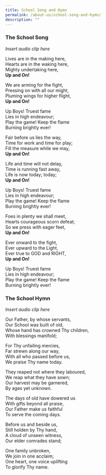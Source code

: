 ```yaml
---
title: School Song and Hymn
permalink: /about-us/school-song-and-hymn/
description: ""
---
```

### The School Song

*Insert audio clip here*

Lives are in the making here,  
Hearts are in the waking here,  
Mighty undertaking here,  
**Up and On!**

We are arming for the fight,  
Pressing on with all our might,  
Pluming wings for higher flight,  
**Up and On!**

Up Boys! Truest fame  
Lies in high endeavour;  
Play the game! Keep the flame  
Burning brightly ever!

Fair before us lies the way,  
Time for work and time for play;  
Fill the measure while we may,  
**Up and On!**  
  
Life and time will not delay,  
Time is running fast away,  
Life is now today; today;  
**Up and On!**

Up Boys! Truest fame  
Lies in high endeavour;  
Play the game! Keep the flame  
Burning brightly ever!

Foes in plenty we shall meet,  
Hearts courageous scorn defeat;  
So we press with eager feet,  
**Up and On!**

Ever onward to the fight,  
Ever upward to the Light,  
Ever true to GOD and RIGHT,  
**Up and On!**

Up Boys! Truest fame  
Lies in high endeavour;  
Play the game! Keep the flame  
Burning brightly ever!

### The School Hymn

*Insert audio clip here*

Our Father, by whose servants,  
Our School was built of old,  
Whose hand has crowned Thy children,  
With blessings manifold;

For Thy unfailing mercies,  
Far strewn along our way,  
With all who passed before us,  
We praise Thy name today.

They reaped not where they laboured,  
We reap what they have sown;  
Our harvest may be garnered,  
By ages yet unknown.

The days of old have dowered us  
With gifts beyond all praise,  
Our Father make us faithful  
To serve the coming days.

Before us and beside us,  
Still holden by Thy hand,  
A cloud of unseen witness,  
Our elder comrades stand;

One family unbroken,  
We join in one acclaim;  
One heart, one voice uplifting  
To glorify Thy name.
